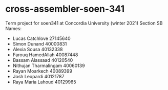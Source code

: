 # cross-assembler-soen-341
Term project for soen341 at Concordia University (winter 2021)
Section SB
Names:
- Lucas Catchlove 27145640
- Simon Dunand 40000831
- Alexia Sousa 40132338
- Farouq HamedAllah 40087448
- Bassam Alassaad 40120540
- Nithujan Tharmalingam 40060139
- Rayan Moarkech 40089399
- Josh Leopardi 40121787
- Raya Maria Lahoud 40129965